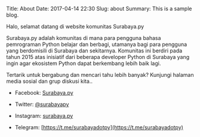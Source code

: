 Title: About
Date: 2017-04-14 22:30
Slug: about
Summary: This is a sample blog.

Halo, selamat datang di website komunitas Surabaya.py

Surabaya.py adalah komunitas di mana para pengguna bahasa pemrograman Python belajar dan berbagi, utamanya bagi para pengguna yang berdomisili di Surabaya dan sekitarnya. Komunitas ini berdiri pada tahun 2015 atas inisiatif dari beberapa developer Python di Surabaya yang ingin agar ekosistem Python dapat berkembang lebih baik lagi.

Tertarik untuk bergabung dan mencari tahu lebih banyak? Kunjungi halaman media sosial dan grup diskusi kita..

- Facebook: [Surabaya.py](https://www.facebook.com/groups/surabaya.py/)

- Twitter: [@surabayapy](https://twitter.com/surabayapy)

- Instagram: [surabaya.py](https://www.instagram.com/surabaya.py/)

- Telegram: [https://t.me/surabayadotpy](https://t.me/surabayadotpy)